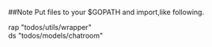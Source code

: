 ##Note
Put files to your $GOPATH and import,like following.

rap "todos/utils/wrapper"  
ds "todos/models/chatroom"